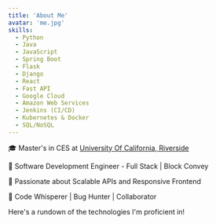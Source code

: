 ```yaml
---
title: 'About Me'
avatar: 'me.jpg'
skills:
  - Python
  - Java
  - JavaScript
  - Spring Boot
  - Flask 
  - Django
  - React
  - Fast API
  - Google Cloud
  - Amazon Web Services
  - Jenkins (CI/CD)
  - Kubernetes & Docker
  - SQL/NoSQL
---
```


🎓 Master's in CES at [University Of California, Riverside](https://www.ucr.edu/)

🔧 Software Development Engineer - Full Stack | Block Convey

🚀 Passionate about Scalable APIs and Responsive Frontend

🤝 Code Whisperer | Bug Hunter | Collaborator

Here's a rundown of the technologies I'm proficient in!
